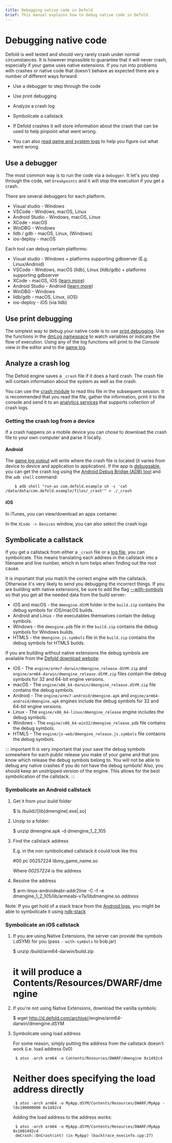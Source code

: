 ```yaml
---
title: Debugging native code in Defold
brief: This manual explains how to debug native code in Defold.
---
```


# Debugging native code

Defold is well tested and should very rarely crash under normal circumstances. It is however impossible to guarantee that it will never crash, especially if your game uses native extensions. If you run into problems with crashes or native code that doesn't behave as expected there are a number of different ways forward:

* Use a debugger to step through the code
* Use print debugging
* Analyze a crash log
* Symbolicate a callstack

* If Defold crashes it will store information about the crash that can be used to help pinpoint what went wrong.
* You can also [read game and system logs](/manuals/game-and-system-logs) to help you figure out what went wrong.

## Use a debugger

The most common way is to run the code via a `debugger`. It let's you step through the code, set `breakpoints` and it will stop the execution if you get a crash.

There are several debuggers for each platform.

* Visual studio - Windows
* VSCode - Windows, macOS, Linux
* Android Studio - Windows, macOS, Linux
* XCode - macOS
* WinDBG - Windows
* lldb / gdb - macOS, Linux, (Windows)
* ios-deploy - macOS

Each tool can debug certain platforms:

* Visual studio - Windows + platforms supporting gdbserver (E.g. Linux/Android)
* VSCode - Windows, macOS (lldb), Linux (lldb/gdb) + platforms supporting gdbserver
* XCode -  macOS, iOS ([learn more](/manuals/debugging-native-code-ios))
* Android Studio - Android ([learn more](/manuals/debugging-native-code-android))
* WinDBG - Windows
* lldb/gdb - macOS, Linux, (iOS)
* ios-deploy - iOS (via lldb)


## Use print debugging

The simplest way to debug your native code is to use [print debugging](http://en.wikipedia.org/wiki/Debugging#Techniques). Use the functions in the [dmLog namespace](/ref/stable/dmLog/) to watch variables or indicate the flow of execution. Using any of the log functions will print to the *Console* view in the editor and to the [game log](/manuals/debugging-game-and-system-logs).


## Analyze a crash log

The Defold engine saves a `_crash` file if it does a hard crash. The crash file will contain information about the system as well as the crash.

You can use the [crash module](https://www.defold.com/ref/crash/) to read this file in the subsequent session. It is recommended that you read the file, gather the information, print it to the console and send it to an [analytics services](/tags/stars/analytics/) that supports collection of crash logs.

### Getting the crash log from a device

If a crash happens on a mobile device you can chose to download the crash file to your own computer and parse it locally.

#### Android

The [game log output](/manuals/debugging-game-and-system-logs) will write where the crash file is located (it varies from device to device and application to application). If the app is [debuggable](/manuals/project-settings/#android), you can get the crash log using the [Android Debug Bridge (ADB) tool](https://developer.android.com/studio/command-line/adb.html) and the `adb shell` command:

```
	$ adb shell "run-as com.defold.example sh -c 'cat /data/data/com.defold.example/files/_crash'" > ./_crash
```

#### iOS

In iTunes, you can view/download an apps container.

In the `XCode -> Devices` window, you can also select the crash logs


## Symbolicate a callstack

If you get a callstack from either a `_crash` file or a [log file](/manuals/debugging-game-and-system-logs), you can symbolicate. This means translating each address in the callstack into a filename and line number, which in turn helps when finding out the root cause.

It is important that you match the correct engine with the callstack. Otherwise it's very likely to send you debugging the incorrect things. If you are building with native extensions, be sure to add the flag [--with-symbols](https://www.defold.com/manuals/bob/) so that you get all the needed data from the build server:

* iOS and macOS - the `dmengine.dSYM` folder in the `build.zip` contains the debug symbols for iOS/macOS builds.
* Android and Linux - the executables themselves contain the debug symbols.
* Windows - the `dmengine.pdb` file in the `build.zip` contains the debug symbols for Windows builds.
* HTML5 - the `dmengine.js.symbols` file in the `build.zip` contains the debug symbols for HTML5 builds.

If you are building without native extensions the debug symbols are available from the [Defold download website](http://d.defold.com):

* iOS - The `engine/armv7-darwin/dmengine_release.dSYM.zip` and `engine/arm64-darwin/dmengine_release.dSYM.zip` files contain the debug symbols for 32 and 64-bit engine versions.
* macOS - The `engine/x86_64-darwin/dmengine_release.dSYM.zip` file contains the debug symbols.
* Android - The `engine/armv7-android/dmengine.apk` and `engine/arm64-android/dmengine.apk` engines include the debug symbols for 32 and 64-bit engine versions.
* Linux - The `engine/x86_64-linux/dmengine_release` engine includes the debug symbols.
* Windows -  The `engine/x86_64-win32/dmengine_release.pdb` file contains the debug symbols.
* HTML5 - The `engine/js-web/dmengine_release.js.symbols` file contaons the debug symbols.

::: important
It is very important that your save the debug symbols somewhere for each public release you make of your game and that you know which release the debug symbols belong to. You will not be able to debug any native crashes if you do not have the debug symbols! Also, you should keep an unstripped version of the engine. This allows for the best symbolication of the callstack.
:::

### Symbolicate an Android callstack

1. Get it from your build folder

	$ ls <project>/build/<platform>/[lib]dmengine[.exe|.so]

1. Unzip to a folder:

	$ unzip dmengine.apk -d dmengine_1_2_105

1. Find the callstack address

	E.g. in the non symbolicated callstack it could look like this

	#00 pc 00257224 libmy_game_name.so

	Where *00257224* is the address

1. Resolve the address

    $ arm-linux-androideabi-addr2line -C -f -e dmengine_1_2_105/lib/armeabi-v7a/libdmengine.so _address_

Note: If you get hold of a stack trace from the [Android logs](/manuals/debugging-game-and-system-logs), you might be able to symbolicate it using [ndk-stack](https://developer.android.com/ndk/guides/ndk-stack.html)

### Symbolicate an iOS callstack

1. If you are using Native Extensions, the server can provide the symbols (.dSYM) for you (pass `--with-symbols` to bob.jar)

	$ unzip <project>/build/arm64-darwin/build.zip
	# it will produce a Contents/Resources/DWARF/dmengine

1. If you're not using Native Extensions, download the vanilla symbols:

	$ wget http://d.defold.com/archive/<sha1>/engine/arm64-darwin/dmengine.dSYM

1. Symbolicate using load address

	For some reason, simply putting the address from the callstack doesn't work (i.e. load address 0x0)

		$ atos -arch arm64 -o Contents/Resources/DWARF/dmengine 0x1492c4

	# Neither does specifying the load address directly

		$ atos -arch arm64 -o MyApp.dSYM/Contents/Resources/DWARF/MyApp -l0x100000000 0x1492c4

	Adding the load address to the address works:

		$ atos -arch arm64 -o MyApp.dSYM/Contents/Resources/DWARF/MyApp 0x1001492c4
		dmCrash::OnCrash(int) (in MyApp) (backtrace_execinfo.cpp:27)
